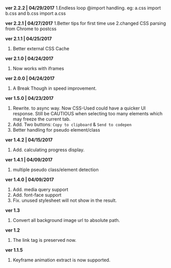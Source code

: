 **ver 2.2.2 | 04/29/2017**
1.Endless loop @import handling. eg: a.css import b.css and b.css import a.css

**ver 2.2.1 | 04/27/2017**
1.Better tips for first time use
2.changed CSS parsing from Chrome to postcss

**ver 2.1.1 | 04/25/2017**
1. Better external CSS Cache

**ver 2.1.0 | 04/24/2017**
1. Now works with iframes

**ver 2.0.0 | 04/24/2017**
1. A Break Though in speed improvement.

**ver 1.5.0 | 04/23/2017**
1. Rewrite. to async way. Now CSS-Used could have a quicker UI response. Still be CAUTIOUS when selecting too many elements which may freeze the current tab.
2. Add. Two buttons: `Copy to clipboard` & `Send to codepen`
3. Better handling for pseudo element/class

**ver 1.4.2 | 04/15/2017** 
1. Add. calculating progress display.

**ver 1.4.1 | 04/09/2017** 
1. multiple pseudo class/element detection

**ver 1.4.0 | 04/09/2017** 

1. Add. media query support
2. Add. font-face support
3. Fix. unused stylesheet will not show in the result.

**ver 1.3**

1. Convert all background image url to absolute path.

**ver 1.2**

1. The link tag is preserved now.

**ver 1.1.5**

1. Keyframe animation extract is now supported.